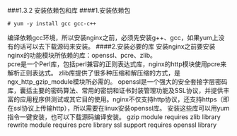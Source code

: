 ###1.3.2 安装依赖包和库
####1.安装依赖包
```
# yum -y install gcc gcc-c++
```
编译依赖gcc环境，所以安装nginx之前，必须先安装g++、gcc，如果yum上没有的话可以去下载源码来安装。
####2.安装必要的库
安装nginx之前要安装nginx的功能模块所依赖的库：openssl、pcre、zlib。  
pcre是一个Perl库，包括perl兼容的正则表达式库，nginx的http模块使用pcre来解析正则表达式。
zlib库提供了很多种压缩和解压缩的方式，是ngx_http_gzip_module模块所必需的。
openssl是一个强大的安全套接字层密码库，囊括主要的密码算法、常用的密钥和证书封装管理功能及SSL协议，并提供丰富的应用程序供测试或其它目的使用。nginx不仅支持http协议，还支持https（即在ssl协议上传输http），所以需要在linux安装openssl库。
安装这些库可以用yum指令一键安装，也可以下载源码编译安装。
gzip module requires zlib library
rewrite module requires pcre library
ssl support requires openssl library